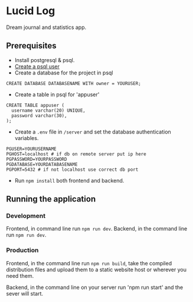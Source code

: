 # Lucid Log
Dream journal and statistics app.
## Prerequisites
 - Install postgresql & psql.
 - [Create a psql user](https://www.postgresql.org/docs/12/sql-createuser.html)
 - Create a database for the project in psql
```
CREATE DATABASE DATABASENAME WITH owner = YOURUSER;
```
 - Create a table in psql for 'appuser'
```
CREATE TABLE appuser (
  username varchar(20) UNIQUE,
  password varchar(30),
);
```
 - Create a `.env` file in `/server` and set the database authentication variables.
```
PGUSER=YOURUSERNAME
PGHOST=localhost # if db on remote server put ip here
PGPASSWORD=YOURPASSWORD
PGDATABASE=YOURDATABASENAME
PGPORT=5432 # if not localhost use correct db port
```
 - Run `npm install` both frontend and backend.
## Running the application
### Development
Frontend, in command line run `npm run dev`.
Backend, in the command line run `npm run dev`.
### Production
Frontend, in the command line run `npm run build`, take the compiled distribution files and upload them to a static website host or wherever you need them.

Backend, in the command line on your server run 'npm run start' and the sever will start.
